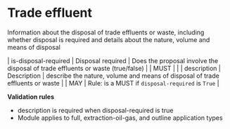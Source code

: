 # Trade effluent

Information about the disposal of trade effluents or waste, including whether 
disposal is required and details about the nature, volume and means of disposal


| is-disposal-required | Disposal required | Does the proposal involve the disposal of trade effluents or waste (true/false) |  | MUST |  |
| description | Description | describe the nature, volume and means of disposal of trade effluents or waste |  | MAY | Rule: is a MUST if `disposal-required` is `True` |

**Validation rules**

- description is required when disposal-required is true
- Module applies to full, extraction-oil-gas, and outline application types